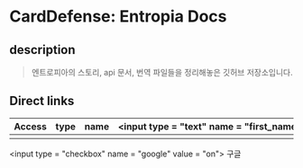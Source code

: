 
# CardDefense: Entropia Docs

## description
> 엔트로피아의 스토리, api 문서, 번역 파일들을 정리해놓은 깃허브 저장소입니다.

## Direct links
| Access | type | name | <input type = "text" name = "first_name" /> |
| ------ | ---- | ---- | --------------------------------------------- |
|        |      |      |                                               |


<input type = "checkbox" name = "google" value = "on"> 구글 </input>